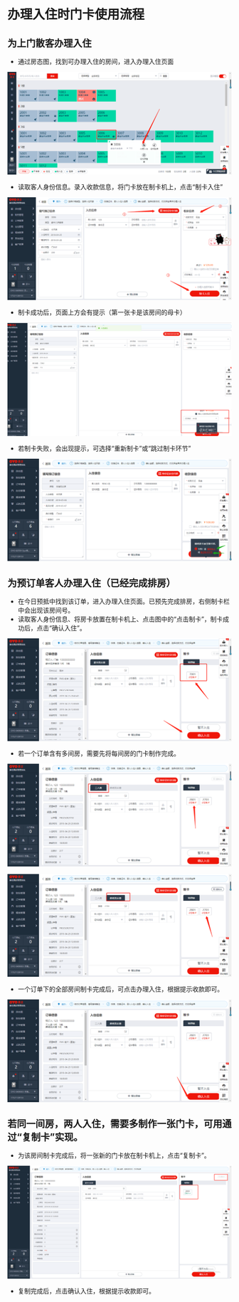 # 办理入住时门卡使用流程

## 为上门散客办理入住

* 通过房态图，找到可办理入住的房间，进入办理入住页面

![](../../.gitbook/assets/image%20%28573%29.png)

* 读取客人身份信息。录入收款信息，将门卡放在制卡机上，点击“制卡入住”

![](../../.gitbook/assets/image%20%28810%29.png)

* 制卡成功后，页面上方会有提示（第一张卡是该房间的母卡）

![](../../.gitbook/assets/image%20%28410%29.png)

* 若制卡失败，会出现提示，可选择“重新制卡”或“跳过制卡环节”

![](../../.gitbook/assets/image%20%28114%29.png)

## 为预订单客人办理入住（已经完成排房）

* 在今日预抵中找到该订单，进入办理入住页面。已预先完成排房，右侧制卡栏中会出现该房间号。
* 读取客人身份信息、将房卡放置在制卡机上、点击图中的“点击制卡”，制卡成功后，点击“确认入住”。

![](../../.gitbook/assets/image%20%28599%29.png)

* 若一个订单含有多间房，需要先将每间房的门卡制作完成。

![](../../.gitbook/assets/image%20%28139%29.png)

![](../../.gitbook/assets/image%20%28755%29.png)

* 一个订单下的全部房间制卡完成后，可点击办理入住，根据提示收款即可。

![](../../.gitbook/assets/image%20%28401%29.png)

## 若同一间房，两人入住，需要多制作一张门卡，可用通过“复制卡”实现。

* 为该房间制卡完成后，将一张新的门卡放在制卡机上，点击“复制卡”。

![](../../.gitbook/assets/image%20%28485%29.png)

* 复制完成后，点击确认入住，根据提示收款即可。

